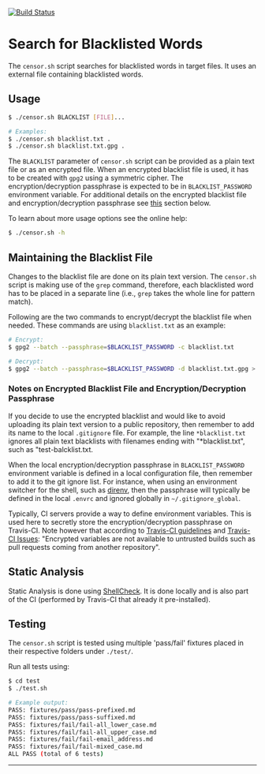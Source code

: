 [![Build Status](https://travis-ci.com/uribench/censor.svg?branch=master)](https://travis-ci.com/uribench/censor)

# Search for Blacklisted Words

The `censor.sh` script searches for blacklisted words in target files. It uses an external file containing blacklisted words.

## Usage

```bash
$ ./censor.sh BLACKLIST [FILE]...

# Examples: 
$ ./censor.sh blacklist.txt .
$ ./censor.sh blacklist.txt.gpg .
```

The `BLACKLIST` parameter of `censor.sh` script can be provided as a plain text file or as an encrypted file. When an encrypted blacklist file is used, it has to be created with `gpg2` using a symmetric cipher. The encryption/decryption passphrase is expected to be in `BLACKLIST_PASSWORD` environment variable. For additional details on the encrypted blacklist file and encryption/decryption passphrase see [this][1] section below.

To learn about more usage options see the online help:

```bash
$ ./censor.sh -h
```

## Maintaining the Blacklist File

Changes to the blacklist file are done on its plain text version. The `censor.sh` script is making use of the `grep` command, therefore, each blacklisted word has to be placed in a separate line (i.e., `grep` takes the whole line for pattern match). 

Following are the two commands to encrypt/decrypt the blacklist file when needed. These commands are using `blacklist.txt` as an example:

```bash
# Encrypt:
$ gpg2 --batch --passphrase=$BLACKLIST_PASSWORD -c blacklist.txt

# Decrypt: 
$ gpg2 --batch --passphrase=$BLACKLIST_PASSWORD -d blacklist.txt.gpg > blacklist.txt
```

### Notes on Encrypted Blacklist File and Encryption/Decryption Passphrase

If you decide to use the encrypted blacklist and would like to avoid uploading its plain text version to a public repository, then remember to add its name to the local `.gitignore` file. For example, the line `*blacklist.txt` ignores all plain text blacklists with filenames ending with "\*blacklist.txt", such as "test-balcklist.txt.

When the local encryption/decryption passphrase in `BLACKLIST_PASSWORD` environment variable is defined in a local configuration file, then remember to add it to the git ignore list. For instance, when using an environment switcher for the shell, such as [direnv][2], then the passphrase will typically be defined in the local `.envrc` and ignored globally in `~/.gitignore_global`.

Typically, CI servers provide a way to define environment variables. This is used here to secretly store the encryption/decryption passphrase on Travis-CI. Note however that according to [Travis-CI guidelines][3] and [Travis-CI Issues][4]: "Encrypted variables are not available to untrusted builds such as pull requests coming from another repository".

## Static Analysis

Static Analysis is done using [ShellCheck][5]. It is done locally and is also part of the CI (performed by Travis-CI that already it pre-installed).

## Testing

The `censor.sh` script is tested using multiple 'pass/fail' fixtures placed in their respective folders under `./test/`.

Run all tests using:

```bash
$ cd test
$ ./test.sh

# Example output:
PASS: fixtures/pass/pass-prefixed.md
PASS: fixtures/pass/pass-suffixed.md
PASS: fixtures/fail/fail-all_lower_case.md
PASS: fixtures/fail/fail-all_upper_case.md
PASS: fixtures/fail/fail-email_address.md
PASS: fixtures/fail/fail-mixed_case.md
ALL PASS (total of 6 tests)
```

---

[1]: #notes-on-encrypted-blacklist-file-and-encryptiondecryption-passphrase
[2]: https://direnv.net/
[3]: https://docs.travis-ci.com/user/environment-variables/#defining-encrypted-variables-in-travisyml
[4]: https://github.com/travis-ci/travis-ci/issues/1938
[5]: https://github.com/koalaman/shellcheck